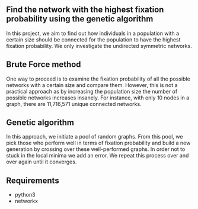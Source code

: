## Find the network with the highest fixation probability using the genetic algorithm

In this project, we aim to find out how individuals in a population with a certain size should be connected for the population to have the highest fixation probability.
We only investigate the undirected symmetric networks. 

## Brute Force method
One way to proceed is to examine the fixation probability of all the possible networks with a certain size and compare them. However, this is not a practical approach as by increasing the population size the number of possible networks increases insanely. For instance, with only 10 nodes in a graph, there are 11,716,571 unique connected networks.

## Genetic algorithm
In this approach, we initiate a pool of random graphs. From this pool, we pick those who perform well in terms of fixation probability and build a new generation by crossing over these well-performed graphs. In order not to stuck in the local minima we add an error. We repeat this process over and over again until it converges.

## Requirements
* python3
* networkx





